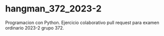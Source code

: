 # hangman_372_2023-2
Programacion con Python. Ejercicio colaborativo pull request para examen ordinario 2023-2 grupo 372.
